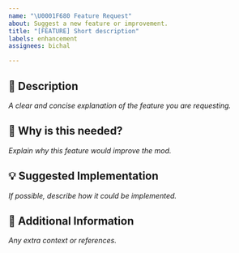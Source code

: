 ```yaml
---
name: "\U0001F680 Feature Request"
about: Suggest a new feature or improvement.
title: "[FEATURE] Short description"
labels: enhancement
assignees: bichal

---
```


## 📝 Description  
_A clear and concise explanation of the feature you are requesting._

## 🎯 Why is this needed?  
_Explain why this feature would improve the mod._

## 💡 Suggested Implementation  
_If possible, describe how it could be implemented._

## 📌 Additional Information  
_Any extra context or references._
